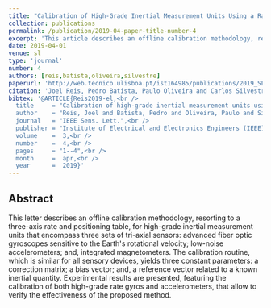 ```yaml
---
title: "Calibration of High-Grade Inertial Measurement Units Using a Rate Table"
collection: publications
permalink: /publication/2019-04-paper-title-number-4
excerpt: 'This article describes an offline calibration methodology, resorting to a three-axis rate and positioning table, for high-grade inertial measurement units that encompass three sets of triaxial sensors: advanced fiber optic gyroscopes sensitive to the Earth''s rotational velocity; low-noise accelerometers; and integrated magnetometers.'
date: 2019-04-01
venue: sl
type: 'journal'
number: 4
authors: [reis,batista,oliveira,silvestre]
paperurl: 'http://web.tecnico.ulisboa.pt/ist164985/publications/2019_SL_Calibration_of_High-Grade_Inertial_Measurement_Units_Using_a_Rate_Table.pdf'
citation: 'Joel Reis, Pedro Batista, Paulo Oliveira and Carlos Silvestre, "Calibration of High-Grade Inertial Measurement Units Using a Rate Table," IEEE Sensors Letters, vol. 3, no. 4, pp. 1-4, April 2019, Art no. 6000704, doi:10.1109/LSENS.2019.2906569.'
bibtex: '@ARTICLE{Reis2019-el,<br />
  title     = "Calibration of high-grade inertial measurement units using a rate table",<br />
  author    = "Reis, Joel and Batista, Pedro and Oliveira, Paulo and Silvestre, Carlos",<br />
  journal   = "IEEE Sens. Lett.",<br />
  publisher = "Institute of Electrical and Electronics Engineers (IEEE)",<br />
  volume    =  3,<br />
  number    =  4,<br />
  pages     = "1--4",<br />
  month     =  apr,<br />
  year      =  2019}'
---
```

**Abstract**
---
This letter describes an offline calibration methodology, resorting to a three-axis rate and positioning table, for high-grade inertial measurement units that encompass three sets of tri-axial sensors: advanced fiber optic gyroscopes sensitive to the Earth's rotational velocity; low-noise accelerometers; and, integrated magnetometers.
The calibration routine, which is similar for all sensory devices, yields three constant parameters: a correction matrix; a bias vector; and, a reference vector related to a known inertial quantity.
Experimental results are presented, featuring the calibration of both high-grade rate gyros and accelerometers, that allow to verify the effectiveness of the proposed method.
